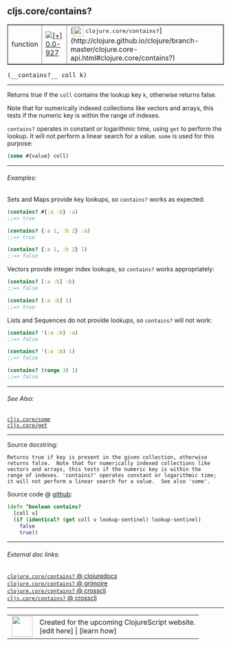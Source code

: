 ## cljs.core/contains?



 <table border="1">
<tr>
<td>function</td>
<td><a href="https://github.com/cljsinfo/cljs-api-docs/tree/0.0-927"><img valign="middle" alt="[+] 0.0-927" title="Added in 0.0-927" src="https://img.shields.io/badge/+-0.0--927-lightgrey.svg"></a> </td>
<td>
[<img height="24px" valign="middle" src="http://i.imgur.com/1GjPKvB.png"> <samp>clojure.core/contains?</samp>](http://clojure.github.io/clojure/branch-master/clojure.core-api.html#clojure.core/contains?)
</td>
</tr>
</table>


 <samp>
(__contains?__ coll k)<br>
</samp>

---

Returns true if the `coll` contains the lookup key `k`, otherwise returns false.

Note that for numerically indexed collections like vectors and arrays, this
tests if the numeric key is within the range of indexes.

`contains?` operates in constant or logarithmic time, using `get` to perform
the lookup. It will not perform a linear search for a value.  `some` is
used for this purpose:

```clj
(some #{value} coll)
```

---

###### Examples:

Sets and Maps provide key lookups, so `contains?` works as expected:

```clj
(contains? #{:a :b} :a)
;;=> true

(contains? {:a 1, :b 2} :a)
;;=> true

(contains? {:a 1, :b 2} 1)
;;=> false
```

Vectors provide integer index lookups, so `contains?` works appropriately:

```clj
(contains? [:a :b] :b)
;;=> false

(contains? [:a :b] 1)
;;=> true
```

Lists and Sequences do not provide lookups, so `contains?` will not work:

```clj
(contains? '(:a :b) :a)
;;=> false

(contains? '(:a :b) 1)
;;=> false

(contains? (range 3) 1)
;;=> false
```

---

###### See Also:

[`cljs.core/some`](cljs.core_some.md)<br>
[`cljs.core/get`](cljs.core_get.md)<br>

---


Source docstring:

```
Returns true if key is present in the given collection, otherwise
returns false.  Note that for numerically indexed collections like
vectors and arrays, this tests if the numeric key is within the
range of indexes. 'contains?' operates constant or logarithmic time;
it will not perform a linear search for a value.  See also 'some'.
```


Source code @ [github](https://github.com/clojure/clojurescript/blob/r2134/src/cljs/cljs/core.cljs#L1241-L1250):

```clj
(defn ^boolean contains?
  [coll v]
  (if (identical? (get coll v lookup-sentinel) lookup-sentinel)
    false
    true))
```

<!--
Repo - tag - source tree - lines:

 <pre>
clojurescript @ r2134
└── src
    └── cljs
        └── cljs
            └── <ins>[core.cljs:1241-1250](https://github.com/clojure/clojurescript/blob/r2134/src/cljs/cljs/core.cljs#L1241-L1250)</ins>
</pre>

-->

---



###### External doc links:

[`clojure.core/contains?` @ clojuredocs](http://clojuredocs.org/clojure.core/contains_q)<br>
[`clojure.core/contains?` @ grimoire](http://conj.io/store/v1/org.clojure/clojure/1.7.0-beta3/clj/clojure.core/contains%3F/)<br>
[`clojure.core/contains?` @ crossclj](http://crossclj.info/fun/clojure.core/contains%3F.html)<br>
[`cljs.core/contains?` @ crossclj](http://crossclj.info/fun/cljs.core.cljs/contains%3F.html)<br>

---

 <table>
<tr><td>
<img valign="middle" align="right" width="48px" src="http://i.imgur.com/Hi20huC.png">
</td><td>
Created for the upcoming ClojureScript website.<br>
[edit here] | [learn how]
</td></tr></table>

[edit here]:https://github.com/cljsinfo/cljs-api-docs/blob/master/cljsdoc/cljs.core_containsQMARK.cljsdoc
[learn how]:https://github.com/cljsinfo/cljs-api-docs/wiki/cljsdoc-files

<!--

This information was too distracting to show to readers, but I'll leave it
commented here since it is helpful to:

- pretty-print the data used to generate this document
- and show how to retrieve that data



The API data for this symbol:

```clj
{:description "Returns true if the `coll` contains the lookup key `k`, otherwise returns false.\n\nNote that for numerically indexed collections like vectors and arrays, this\ntests if the numeric key is within the range of indexes.\n\n`contains?` operates in constant or logarithmic time, using `get` to perform\nthe lookup. It will not perform a linear search for a value.  `some` is\nused for this purpose:\n\n```clj\n(some #{value} coll)\n```",
 :return-type boolean,
 :ns "cljs.core",
 :name "contains?",
 :signature ["[coll k]"],
 :history [["+" "0.0-927"]],
 :type "function",
 :related ["cljs.core/some" "cljs.core/get"],
 :full-name-encode "cljs.core_containsQMARK",
 :source {:code "(defn ^boolean contains?\n  [coll v]\n  (if (identical? (get coll v lookup-sentinel) lookup-sentinel)\n    false\n    true))",
          :title "Source code",
          :repo "clojurescript",
          :tag "r2134",
          :filename "src/cljs/cljs/core.cljs",
          :lines [1241 1250]},
 :examples [{:id "2991f0",
             :content "Sets and Maps provide key lookups, so `contains?` works as expected:\n\n```clj\n(contains? #{:a :b} :a)\n;;=> true\n\n(contains? {:a 1, :b 2} :a)\n;;=> true\n\n(contains? {:a 1, :b 2} 1)\n;;=> false\n```\n\nVectors provide integer index lookups, so `contains?` works appropriately:\n\n```clj\n(contains? [:a :b] :b)\n;;=> false\n\n(contains? [:a :b] 1)\n;;=> true\n```\n\nLists and Sequences do not provide lookups, so `contains?` will not work:\n\n```clj\n(contains? '(:a :b) :a)\n;;=> false\n\n(contains? '(:a :b) 1)\n;;=> false\n\n(contains? (range 3) 1)\n;;=> false\n```"}],
 :full-name "cljs.core/contains?",
 :clj-symbol "clojure.core/contains?",
 :docstring "Returns true if key is present in the given collection, otherwise\nreturns false.  Note that for numerically indexed collections like\nvectors and arrays, this tests if the numeric key is within the\nrange of indexes. 'contains?' operates constant or logarithmic time;\nit will not perform a linear search for a value.  See also 'some'."}

```

Retrieve the API data for this symbol:

```clj
;; from Clojure REPL
(require '[clojure.edn :as edn])
(-> (slurp "https://raw.githubusercontent.com/cljsinfo/cljs-api-docs/catalog/cljs-api.edn")
    (edn/read-string)
    (get-in [:symbols "cljs.core/contains?"]))
```

-->
